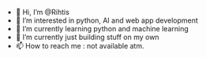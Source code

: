 - 👋 Hi, I’m @Rihtis
- 👀 I’m interested in python, AI and web app development
- 🌱 I’m currently learning python and machine learning
- 💞️ I’m currently just building stuff on my own 
- 📫 How to reach me : not available atm.

<!---
Rihtis/Rihtis is a ✨ special ✨ repository because its `README.md` (this file) appears on your GitHub profile.
You can click the Preview link to take a look at your changes.
--->
